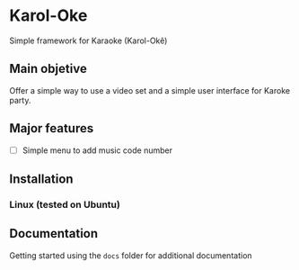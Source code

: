 # Karol-Oke

Simple framework for Karaoke (Karol-Okê)

## Main objetive

Offer a simple way to use a video set and a simple user interface for Karoke party.

## Major features

- [ ] Simple menu to add music code number

## Installation

### Linux (tested on Ubuntu)


## Documentation

Getting started using the `docs` folder for additional documentation
